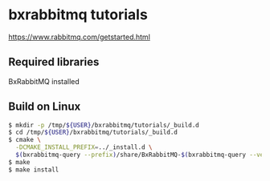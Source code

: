 # bxrabbitmq tutorials

https://www.rabbitmq.com/getstarted.html

## Required libraries

   BxRabbitMQ installed

## Build on Linux

```sh
$ mkdir -p /tmp/${USER}/bxrabbitmq/tutorials/_build.d
$ cd /tmp/${USER}/bxrabbitmq/tutorials/_build.d
$ cmake \
  -DCMAKE_INSTALL_PREFIX=../_install.d \
  $(bxrabbitmq-query --prefix)/share/BxRabbitMQ-$(bxrabbitmq-query --version)/examples/tutorials
$ make
$ make install
```

